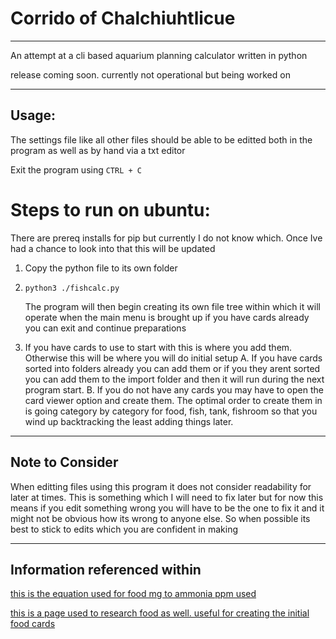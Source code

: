 # Corrido of Chalchiuhtlicue
-----

An attempt at a cli based aquarium planning calculator written in python

release coming soon. currently not operational but being worked on

-----

## Usage:

The settings file like all other files should be able to be editted both in the program as well as by hand via a txt editor

Exit the program using `CTRL + C`

# Steps to run on ubuntu:

There are prereq installs for pip but currently I do not know which. Once Ive had a chance to look into that this will be updated

  1. Copy the python file to its own folder
  2. `python3 ./fishcalc.py`
     
       The program will then begin creating its own file tree within which it will operate
       when the main menu is brought up if you have cards already you can exit and continue preparations
     
  3. If you have cards to use to start with this is where you add them. Otherwise this will be where you will do initial setup
    A. If you have cards sorted into folders already you can add them or if you they arent sorted you can add them to the import folder and then it will run during the next program start.
    B. If you do not have any cards you may have to open the card viewer option and create them. The optimal order to create them in is going category by category for food, fish, tank, fishroom so that you wind up backtracking the least adding things later.

-----

## Note to Consider
When editting files using this program it does not consider readability for later at times. This is something which I will need to fix later but for now this means if you edit something wrong you will have to be the one to fix it and it might not be obvious how its wrong to anyone else. So when possible its best to stick to edits which you are confident in making

_________________________________________________________________________
## Information referenced within

[this is the equation used for food mg to ammonia ppm used](https://www.sosofishy.com/post/how-to-calculate-how-much-your-feeding-produces)

[this is a page used to research food as well. useful for creating the initial food cards](https://aquariumscience.org/index.php/3-6-1-dry-fish-food-in-depth/)















